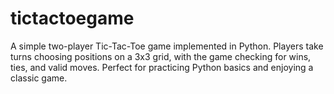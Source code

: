 # tictactoegame
A simple two-player Tic-Tac-Toe game implemented in Python. Players take turns choosing positions on a 3x3 grid, with the game checking for wins, ties, and valid moves. Perfect for practicing Python basics and enjoying a classic game.

